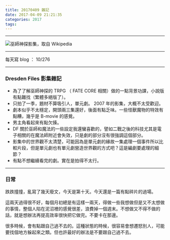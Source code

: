 ```yaml
---
title: 20170409 雜記
date: 2017-04-09 21:21:35
categories: 2017
tags:
---
```

---

![巫師神探影集，取自 Wikipedia](https://c1.staticflickr.com/3/2937/33780199532_c0a6e6d092.jpg)

---

每天寫 blog ： 10/276

---

### Dresden Files 影集雜記

- 為了了解巫師神探的 TRPG （ FATE CORE 相關）做的一點背景功課，小說版有點難找（繁體多絕版了）。
- 只拍了一季，題材不算吸引人，單元劇。 2007 年的影集，大概不太受歡迎。
- 劇本似乎不太穩定，開頭兩三集還好，後面有點乏味。一些怪獸魔物的特效有點糟，幾乎是 B-movie 的感覺。
- 男主角看起來有點欠揍。
- DF 關於巫師和魔法的一些設定我還蠻喜歡的，譬如二戰之後的科技尤其是電子相關的在魔法師附近會失效，只是劇的部分沒有很強調這個部分。
- 影集中的世界觀不太清楚，可能因為是單元劇的緣故一集處理一個事件所以比較片段，但是單元劇也有單元劇營造世界觀的方式吧？這是編劇要處理的細節？
- 有點不想繼續看完的劇。實在是拍得不太行。

<!-- more -->

---

### 日常

跌跌撞撞，亂寫了幾天廢文，今天是第十天。今天還是一篇有點碎片的過場。

這兩天過得很不好，每個月初總是有這樣一兩天，得做一些我想做但是又不太想做的事情，整個人陷在泥沼裡的感覺很差，浪費掉一個週末。不想做又不得不做的話，就是想辦法再提高效率很快把它做完。不要卡在那邊。

很多時候，會有點跟自己過不去的。這種狀態的時候，很容易會想遷怒別人，可能要找個地方躲起來之類。但也許最好的辦法是不要跟自己過不去。
